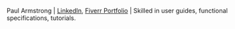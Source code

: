 Paul Armstrong | [LinkedIn](https://www.linkedin.com/in/paul-armstrong-9a12b340), [Fiverr Portfolio](https://www.fiverr.com/s/BQ62lz) | Skilled in user guides, functional specifications, tutorials.
